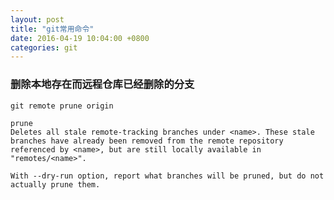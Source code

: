 ```yaml
---
layout: post
title: "git常用命令"
date: 2016-04-19 10:04:00 +0800
categories: git
---
```

### 删除本地存在而远程仓库已经删除的分支
`git remote prune origin`

```
prune
Deletes all stale remote-tracking branches under <name>. These stale branches have already been removed from the remote repository referenced by <name>, but are still locally available in "remotes/<name>".

With --dry-run option, report what branches will be pruned, but do not actually prune them.
```
